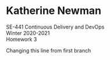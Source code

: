 # Katherine Newman

SE-441 Continuous Delivery and DevOps   
Winter 2020-2021   
Homework 3  

Changing this line from first branch